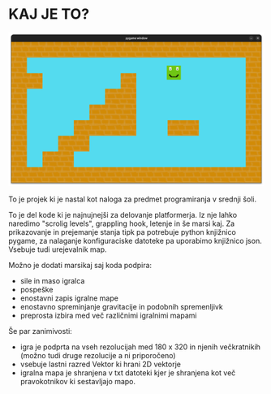 # KAJ JE TO?
![slika igre](notThatImportant/gameImige.png)

To je projek ki je nastal kot naloga za predmet programiranja v srednji šoli.

To je del kode ki je najnujnejši za delovanje platformerja. Iz nje lahko naredimo "scrolig levels", grappling hook, 
letenje in še marsi kaj. Za prikazovanje in prejemanje stanja tipk pa potrebuje python knjižnico pygame, za nalaganje 
konfiguraciske datoteke pa uporabimo knjižnico json. Vsebuje tudi urejevalnik map.

Možno je dodati marsikaj saj koda podpira:
- sile in maso igralca
- pospeške
- enostavni zapis igralne mape
- enostavno spreminjanje gravitacije in podobnih spremenljivk
- preprosta izbira med več različnimi igralnimi mapami



Še par zanimivosti:
- igra je podprta na vseh rezolucijah med 180 x 320 in njenih večkratnikih (možno tudi druge rezolucije a ni priporočeno)
- vsebuje lastni razred Vektor ki hrani 2D vektorje
- igralna mapa je shranjena v txt datoteki kjer je shranjena kot več pravokotnikov ki sestavljajo mapo.